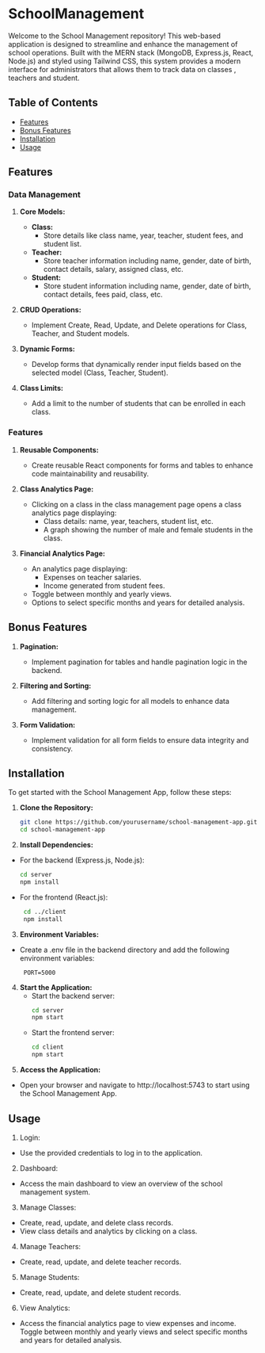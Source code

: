 # SchoolManagement
Welcome to the School Management repository! This web-based application is designed to streamline and enhance the management of school operations. Built with the MERN stack (MongoDB, Express.js, React, Node.js) and styled using Tailwind CSS, this system provides a modern interface for administrators that allows them to track data on classes , teachers and student.

## Table of Contents

- [Features](#features)
- [Bonus Features](#bonus-features)
- [Installation](#installation)
- [Usage](#usage)

## Features

### Data Management

1. **Core Models:**
   - **Class:**
     - Store details like class name, year, teacher, student fees, and student list.
   - **Teacher:**
     - Store teacher information including name, gender, date of birth, contact details, salary, assigned class, etc.
   - **Student:**
     - Store student information including name, gender, date of birth, contact details, fees paid, class, etc.

2. **CRUD Operations:**
   - Implement Create, Read, Update, and Delete operations for Class, Teacher, and Student models.

3. **Dynamic Forms:**
   - Develop forms that dynamically render input fields based on the selected model (Class, Teacher, Student).

4. **Class Limits:**
   - Add a limit to the number of students that can be enrolled in each class.

### Features

1. **Reusable Components:**
   - Create reusable React components for forms and tables to enhance code maintainability and reusability.

2. **Class Analytics Page:**
   - Clicking on a class in the class management page opens a class analytics page displaying:
     - Class details: name, year, teachers, student list, etc.
     - A graph showing the number of male and female students in the class.

3. **Financial Analytics Page:**
   - An analytics page displaying:
     - Expenses on teacher salaries.
     - Income generated from student fees.
   - Toggle between monthly and yearly views.
   - Options to select specific months and years for detailed analysis.

## Bonus Features

1. **Pagination:**
   - Implement pagination for tables and handle pagination logic in the backend.

2. **Filtering and Sorting:**
   - Add filtering and sorting logic for all models to enhance data management.

3. **Form Validation:**
   - Implement validation for all form fields to ensure data integrity and consistency.

## Installation

To get started with the School Management App, follow these steps:

1. **Clone the Repository:**
   ```bash
   git clone https://github.com/yourusername/school-management-app.git
   cd school-management-app
2. **Install Dependencies:**
 - For the backend (Express.js, Node.js):
   ```bash
   cd server
   npm install
- For the frontend (React.js):
  ```bash
   cd ../client
   npm install
3. **Environment Variables:**
  - Create a .env file in the backend directory and add the following environment variables:
    ```MONGO_URI=<Your MongoDB URI>
     PORT=5000
4. **Start the Application:**
   - Start the backend server:
     ```bash
     cd server
     npm start
   - Start the frontend server:
     ```bash
     cd client
     npm start
5. **Access the Application:**
 - Open your browser and navigate to http://localhost:5743 to start using the School 
   Management App.
## Usage
1. Login:
 - Use the provided credentials to log in to the application.
2. Dashboard:
 - Access the main dashboard to view an overview of the school management system.
3. Manage Classes:
 - Create, read, update, and delete class records.
 - View class details and analytics by clicking on a class.
4. Manage Teachers:
 - Create, read, update, and delete teacher records.
5. Manage Students:
 - Create, read, update, and delete student records.
6. View Analytics:
 - Access the financial analytics page to view expenses and income.
   Toggle between monthly and yearly views and select specific months and years for 
   detailed analysis.
